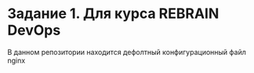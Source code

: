 Задание 1. Для курса REBRAIN DevOps
=======================================

В данном репозитории находится дефолтный конфигурационный файл nginx

